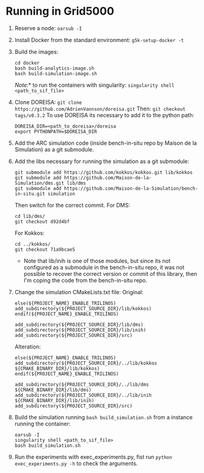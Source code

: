 # Running in Grid5000

1. Reserve a node: `oarsub -I`

2. Install Docker from the standard environment: `g5k-setup-docker -t`

3. Build the images: 
    ```
    cd docker
    bash build-analytics-image.sh
    bash build-simulation-image.sh
    ```
    *Note:** to run the containers with singularity: `singularity shell <path_to_sif_file>`

4. Clone DOREISA: `git clone https://github.com/AdrienVannson/doreisa.git`
    Then: `git checkout tags/v0.3.2`
    To use DOREISA its necessary to add it to the python path:
    ```
    DOREISA_DIR=<path_to_doreisa>/doreisa
    export PYTHONPATH=$DOREISA_DIR
    ```


5. Add the ARC simulation code (inside bench-in-situ repo by Maison de la Simulation) as a git submodule.

6. Add the libs necessary for running the simulation as a git submodule: 
    ```
    git submodule add https://github.com/kokkos/kokkos.git lib/kokkos
    git submodule add https://github.com/Maison-de-la-Simulation/dms.git lib/dms
    git submodule add https://github.com/Maison-de-la-Simulation/bench-in-situ.git simulation
    ```
    Then switch for the correct commit. For DMS:
    ```
    cd lib/dms/
    git checkout d92d4bf
    ```

    For Kokkos:
    ```
    cd ../kokkos/
    git checkout 71a9bcae5
    ```
    - Note that lib/inih is one of those modules, but since its not configured as a submodule in the bench-in-situ repo,
    it was not possible to recover the correct version or commit of this library, then I'm coping the code from the 
    bench-in-situ repo.

7. Change the simulation CMakeLists.txt file:
    Original:
    ```
    else(${PROJECT_NAME}_ENABLE_TRILINOS)
    add_subdirectory(${PROJECT_SOURCE_DIR}/lib/kokkos)
    endif(${PROJECT_NAME}_ENABLE_TRILINOS)

    add_subdirectory(${PROJECT_SOURCE_DIR}/lib/dms)
    add_subdirectory(${PROJECT_SOURCE_DIR}/lib/inih)
    add_subdirectory(${PROJECT_SOURCE_DIR}/src)
    ```
    Alteration:
    ```
    else(${PROJECT_NAME}_ENABLE_TRILINOS)
    add_subdirectory(${PROJECT_SOURCE_DIR}/../lib/kokkos ${CMAKE_BINARY_DIR}/lib/kokkos)
    endif(${PROJECT_NAME}_ENABLE_TRILINOS)

    add_subdirectory(${PROJECT_SOURCE_DIR}/../lib/dms ${CMAKE_BINARY_DIR}/lib/dms)
    add_subdirectory(${PROJECT_SOURCE_DIR}/../lib/inih ${CMAKE_BINARY_DIR}/lib/inih)
    add_subdirectory(${PROJECT_SOURCE_DIR}/src)
    ```
8. Build the simulation running `bash build_simulation.sh` from a instance running the container:
    ```
    oarsub -I
    singularity shell <path_to_sif_file>
    bash build_simulation.sh
    ```
9. Run the experiments with exec_experiments.py, fist run `python exec_experiments.py -h` to check the arguments.